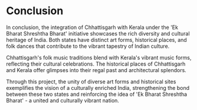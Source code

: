 # Conclusion

In conclusion, the integration of Chhattisgarh with Kerala under the 'Ek Bharat Shreshtha Bharat' initiative showcases the rich diversity and cultural heritage of India. Both states have distinct art forms, historical places, and folk dances that contribute to the vibrant tapestry of Indian culture.

Chhattisgarh's folk music traditions blend with Kerala's vibrant music forms, reflecting their cultural celebrations. The historical places of Chhattisgarh and Kerala offer glimpses into their regal past and architectural splendors.

Through this project, the unity of diverse art forms and historical sites exemplifies the vision of a culturally enriched India, strengthening the bond between these two states and reinforcing the idea of 'Ek Bharat Shreshtha Bharat' - a united and culturally vibrant nation.

